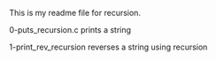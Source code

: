 This is my readme file for recursion.

0-puts_recursion.c prints a string

1-print_rev_recursion reverses a string using recursion

